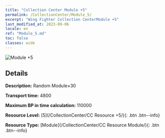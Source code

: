 ```yaml
---
title: "Collection Center Module +5"
permalink: /CollectionCenter/Module_5/
excerpt: "Wing Fighter Collection CenterModule +5"
last_modified_at: 2023-09-06
locale: en
ref: "Module_5.md"
toc: false
classes: wide
---
```



![Module +5](/images/cc/CC_Module_5.png)

## Details

  **Description:** Random Module×30

  **Transport time:** 4800

  **Maximum BP in time calculation:** 110000

  **Resource Level:** [5](/CollectionCenter/CC Resource +5/){: .btn .btn--info}

  **Resource Type:** [Module](/CollectionCenter/CC Resource Module/){: .btn .btn--info}

